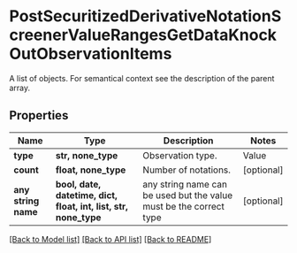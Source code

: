 # PostSecuritizedDerivativeNotationScreenerValueRangesGetDataKnockOutObservationItems

A list of objects. For semantical context see the description of the parent array.

## Properties
Name | Type | Description | Notes
------------ | ------------- | ------------- | -------------
**type** | **str, none_type** | Observation type. | Value | Description | | --- | --- | | continuous | The barrier is observed on a continuous basis (intraday prices are relevant). | | eod | The barrier is observed only at the end of the final auction for the underlying on the relevant exchange (intraday prices are of no relevance). |   | [optional] 
**count** | **float, none_type** | Number of notations. | [optional] 
**any string name** | **bool, date, datetime, dict, float, int, list, str, none_type** | any string name can be used but the value must be the correct type | [optional]

[[Back to Model list]](../README.md#documentation-for-models) [[Back to API list]](../README.md#documentation-for-api-endpoints) [[Back to README]](../README.md)


